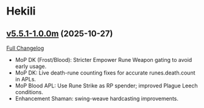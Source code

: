 # Hekili

## [v5.5.1-1.0.0m](https://github.com/Smufrik/Hekili/tree/v5.5.1-1.0.0m) (2025-10-27)
[Full Changelog](https://github.com/Smufrik/Hekili/compare/e227c6d0...v5.5.1-1.0.0m)

- MoP DK (Frost/Blood): Stricter Empower Rune Weapon gating to avoid early usage.
- MoP DK: Live death-rune counting fixes for accurate runes.death.count in APLs.
- MoP Blood APL: Use Rune Strike as RP spender; improved Plague Leech conditions.
- Enhancement Shaman: swing-weave hardcasting improvements.


